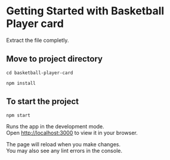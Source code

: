 # Getting Started with Basketball Player card

Extract the file completly.

## Move to project directory

`cd basketball-player-card`

`npm install`

## To start the project 

`npm start`

Runs the app in the development mode.\
Open [http://localhost:3000](http://localhost:3000) to view it in your browser.

The page will reload when you make changes.\
You may also see any lint errors in the console.

